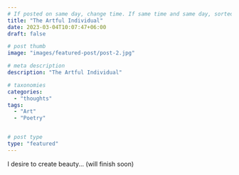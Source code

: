 ```yaml
---
# If posted on same day, change time. If same time and same day, sorted by title (alphabetically and numerically)
title: "The Artful Individual"
date: 2023-03-04T10:07:47+06:00
draft: false

# post thumb
image: "images/featured-post/post-2.jpg"

# meta description
description: "The Artful Individual"

# taxonomies
categories: 
  - "thoughts"
tags:
  - "Art"
  - "Poetry"


# post type
type: "featured"
---
```


I desire to create beauty... (will finish soon)